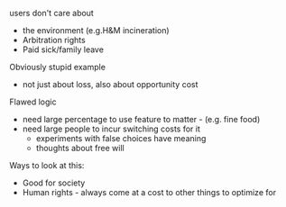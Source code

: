 

users don't care about 
- the environment (e.g.H&M incineration)
- Arbitration rights
- Paid sick/family leave

Obviously stupid example
- not just about loss, also about opportunity cost

Flawed logic
- need large percentage to use feature to matter - (e.g. fine food)
- need large people to incur switching costs for it
  - experiments with false choices have meaning
  - thoughts about free will

Ways to look at this:
- Good for society
- Human rights - always come at a cost to other things to optimize for
